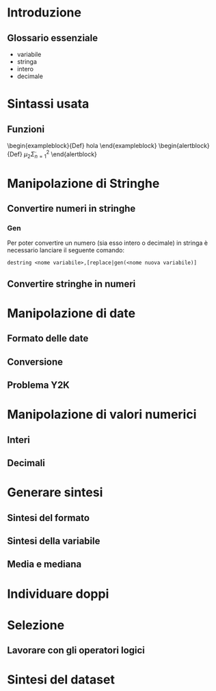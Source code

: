# Introduzione

## Glossario essenziale

*	variabile
*	stringa
*	intero
*	decimale

# Sintassi usata

## Funzioni

\begin{exampleblock}{Def}
hola
\end{exampleblock}
\begin{alertblock}{Def}
$\mu_2\dot\Sigma^{2}_{n=1}$
\end{alertblock}



# Manipolazione di Stringhe

## Convertire numeri in stringhe

### Gen
Per poter convertire un numero (sia esso intero o decimale) in stringa è necessario lanciare il seguente comando:

`destring <nome variabile>,[replace|gen(<nome nuova variabile)]`

## Convertire stringhe in numeri

# Manipolazione di date

## Formato delle date

## Conversione

## Problema Y2K

# Manipolazione di valori numerici

## Interi

## Decimali

# Generare sintesi

## Sintesi del formato

## Sintesi della variabile

## Media e mediana

# Individuare doppi

# Selezione

## Lavorare con gli operatori logici

# Sintesi del dataset